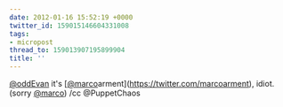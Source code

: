 ```yaml
---
date: 2012-01-16 15:52:19 +0000
twitter_id: 159015146604331008
tags:
- micropost
thread_to: 159013907195899904
title: ''
---
```


[@oddEvan](https://twitter.com/oddEvan) it's [[@marco](https://twitter.com/marco)arment](https://twitter.com/marcoarment), idiot. (sorry [@marco](https://twitter.com/marco)) /cc @PuppetChaos
